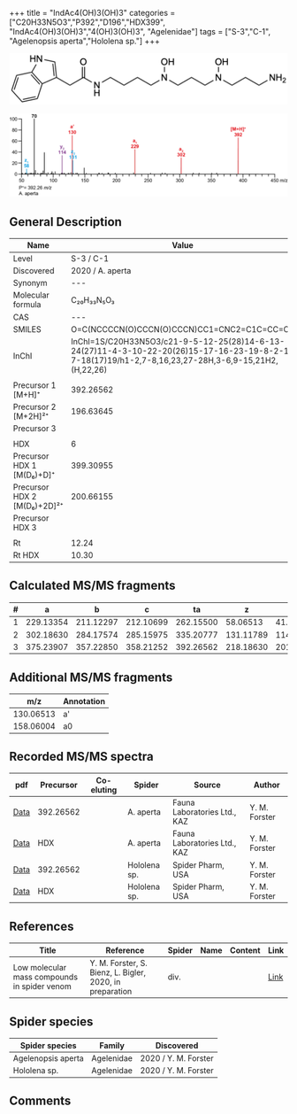 +++
title = "IndAc4(OH)3(OH)3"
categories = ["C20H33N5O3","P392","D196","HDX399",
"IndAc4(OH)3(OH)3","4(OH)3(OH)3",
"Agelenidae"]
tags = ["S-3","C-1",
"Agelenopsis aperta","Hololena sp."]
+++

![](/img/IndAc4(OH)3(OH)3.png)

![](/img_MSMS/392_IndAc4(OH)3(OH)3_Aa.png?classes=border)

## General Description

| Name                        | Value            |
|-----------------------------|------------------|
| Level                       | S-3 / C-1               |
| Discovered                  | 2020 / A. aperta |
| Synonym                     | ---              |
| Molecular formula           | C₂₀H₃₃N₅O₃       |
| CAS                         | ---              |
| SMILES | O=C(NCCCCN(O)CCCN(O)CCCN)CC1=CNC2=C1C=CC=C2  |
| InChI  | InChI=1S/C20H33N5O3/c21-9-5-12-25(28)14-6-13-24(27)11-4-3-10-22-20(26)15-17-16-23-19-8-2-1-7-18(17)19/h1-2,7-8,16,23,27-28H,3-6,9-15,21H2,(H,22,26)  |
|                             |                  |
| Precursor 1 [M+H]⁺          | 392.26562        |
| Precursor 2 [M+2H]²⁺        | 196.63645        |
| Precursor 3                 |                  |
|                             |                  |
| HDX                         | 6                |
| Precursor HDX 1 [M(D₆)+D]⁺   | 399.30955        |
| Precursor HDX 2 [M(D₆)+2D]²⁺ | 200.66155        |
| Precursor HDX 3             |                  |
|                             |                  |
| Rt                          | 12.24            |
| Rt HDX                      | 10.30            |

## Calculated MS/MS fragments

| # | a         | b         | c         | ta        | z         | y         | tz        |
|---|-----------|-----------|-----------|-----------|-----------|-----------|-----------|
| 1 | 229.13354 | 211.12297 | 212.10699 | 262.15500 | 58.06513 | 41.03858 | 91.08659 |
| 2 | 302.18630 | 284.17574 | 285.15975 | 335.20777 | 131.11789 | 114.09134 | 164.13935 |
| 3 | 375.23907 | 357.22850 | 358.21252 | 392.26562 | 218.18630 | 201.15975 | 235.21285 |

## Additional MS/MS fragments

| m/z       | Annotation |
|-----------|------------|
| 130.06513 | a'         |
| 158.06004 | a0         |

## Recorded MS/MS spectra

| pdf                                                   | Precursor | Co-eluting | Spider    | Source                       | Author        |
|-------------------------------------------------------|-----------|------------|-----------|------------------------------|---------------|
| [Data](/pdf/A-aperta/392_IndAc4(OH)3(OH)3_Aa.pdf)     | 392.26562 |            | A. aperta | Fauna Laboratories Ltd., KAZ | Y. M. Forster |
| [Data](/pdf/A-aperta/392_IndAc4(OH)3(OH)3_Aa-HDX.pdf) | HDX       |            | A. aperta | Fauna Laboratories Ltd., KAZ | Y. M. Forster |
| [Data](/pdf/Hololena-sp/392_IndAc4(OH)3(OH)3_Ho-sp.pdf) | 392.26562 |           | Hololena sp. | Spider Pharm, USA | Y. M. Forster |
| [Data](/pdf/Hololena-sp/392_IndAc4(OH)3(OH)3_Ho-sp_HDX.pdf) | HDX |           | Hololena sp. | Spider Pharm, USA | Y. M. Forster |

## References

| Title     | Reference   | Spider    | Name   | Content  | Link |
|-----------|-------------|-----------|--------|----------|-----|
| Low molecular mass compounds in spider venom      | Y. M. Forster, S. Bienz, L. Bigler, 2020, in preparation          | div.       |   |   | [Link](unknown) |

## Spider species

| Spider species     | Family     | Discovered           |
|--------------------|------------|----------------------|
| Agelenopsis aperta | Agelenidae | 2020 / Y. M. Forster |
| Hololena sp. | Agelenidae | 2020 / Y. M. Forster |

## Comments